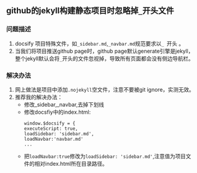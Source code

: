 ## github的jekyll构建静态项目时忽略掉`_`开头文件
### 问题描述
1. docsify 项目特殊文件，如`_sidebar.md`,`_navbar.md`规范要求以`_ `开头 。
2. 当我们将项目推送github page时，github page默认generate引擎是jekyll，整个jekyll默认会将`_`开头的文件忽视掉，导致所有页面都会没有侧边导航栏。
### 解决办法
1. 网上做法是项目中添加`.nojekyll`空文件，注意不要被git ignore，实测无效。
2. 推荐我的解决办法：
   - 修改_sidebar,_navbar,去掉下划线
   - 修改docsfiy中的index.html:
        ```
        window.$docsify = {
      executeScript: true,
      loadSidebar: 'sidebar.md',
      loadNavbar:'navbar.md'
     ...
        ```
   - 把`loadNavbar:true`修改为`loadSidebar: 'sidebar.md'`,注意值为项目文件的相对index.html所在目录路径。